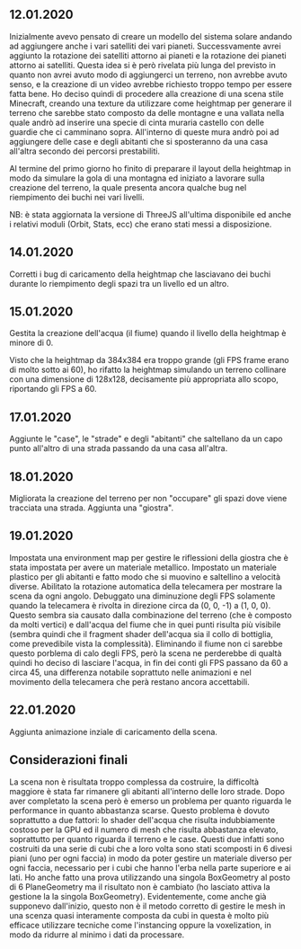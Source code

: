 ## 12.01.2020
Inizialmente avevo pensato di creare un modello del sistema solare andando ad aggiungere anche i vari satelliti dei vari pianeti. Successvamente avrei aggiunto la rotazione dei satelliti attorno ai pianeti e la rotazione dei pianeti attorno ai satelliti.
Questa idea si è però rivelata più lunga del previsto in quanto non avrei avuto modo di aggiungerci un terreno, non avrebbe avuto senso, e la creazione di un video avrebbe richiesto troppo tempo per essere fatta bene.
Ho deciso quindi di procedere alla creazione di una scena stile Minecraft, creando una texture da utilizzare come heightmap per generare il terreno che sarebbe stato composto da delle montagne e una vallata nella quale andrò ad inserire una specie di cinta muraria castello con delle guardie che ci camminano sopra. All'interno di queste mura andrò poi ad aggiungere delle case e degli abitanti che si sposteranno da una casa all'altra secondo dei percorsi prestabiliti.

Al termine del primo giorno ho finito di preparare il layout della heightmap in modo da simulare la gola di una montagna ed iniziato a lavorare sulla creazione del terreno, la quale presenta ancora qualche bug nel riempimento dei buchi nei vari livelli.

NB: è stata aggiornata la versione di ThreeJS all'ultima disponibile ed anche i relativi moduli (Orbit, Stats, ecc) che erano stati messi a disposizione.

## 14.01.2020
Corretti i bug di caricamento della heightmap che lasciavano dei buchi durante lo riempimento degli spazi tra un livello ed un altro.

## 15.01.2020
Gestita la creazione dell'acqua (il fiume) quando il livello della heightmap è minore di 0.

Visto che la heightmap da 384x384 era troppo grande (gli FPS frame erano di molto sotto ai 60), ho rifatto la heightmap simulando un terreno collinare con una dimensione di 128x128, decisamente più appropriata allo scopo, riportando gli FPS a 60.

## 17.01.2020
Aggiunte le "case", le "strade" e degli "abitanti" che saltellano da un capo punto all'altro di una strada passando da una casa all'altra.

## 18.01.2020
Migliorata la creazione del terreno per non "occupare" gli spazi dove viene tracciata una strada.
Aggiunta una "giostra".

## 19.01.2020
Impostata una environment map per gestire le riflessioni della giostra che è stata impostata per avere un materiale metallico.
Impostato un materiale plastico per gli abitanti e fatto modo che si muovino e saltellino a velocità diverse.
Abilitato la rotazione automatica della telecamera per mostrare la scena da ogni angolo.
Debuggato una diminuzione degli FPS solamente quando la telecamera è rivolta in direzione circa da (0, 0, -1) a (1, 0, 0). Questo sembra sia causato dalla combinazione del terreno (che è composto da molti vertici) e dall'acqua del fiume che in quei punti risulta più visibile (sembra quindi che il fragment shader dell'acqua sia il collo di bottiglia, come prevedibile vista la complessità).
Eliminando il fiume non ci sarebbe questo porblema di calo degli FPS, però la scena ne perderebbe di qualtà quindi ho deciso di lasciare l'acqua, in fin dei conti gli FPS passano da 60 a circa 45, una differenza notabile soprattuto nelle animazioni e nel movimento della telecamera che perà restano ancora accettabili.

## 22.01.2020
Aggiunta animazione inziale di caricamento della scena.

## Considerazioni finali
La scena non è risultata troppo complessa da costruire, la difficoltà maggiore è stata far rimanere gli abitanti all'interno delle loro strade.
Dopo aver completato la scena però è emerso un problema per quanto riguarda le performance in quanto abbastanza scarse. Questo problema è dovuto soprattutto a due fattori: lo shader dell'acqua che risulta indubbiamente costoso per la GPU ed il numero di mesh che risulta abbastanza elevato, soprattutto per quanto riguarda il terreno e le case. Questi due infatti sono costruiti da una serie di cubi che a loro volta sono stati scomposti in 6 divesi piani (uno per ogni faccia) in modo da poter gestire un materiale diverso per ogni faccia, necessario per i cubi che hanno l'erba nella parte superiore e ai lati. Ho anche fatto una prova utilizzando una singola BoxGeometry al posto di 6 PlaneGeometry ma il risultato non è cambiato (ho lasciato attiva la gestione la la singola BoxGeometry). Evidentemente, come anche già supponevo dall'inizio, questo non è il metodo corretto di gestire le mesh in una scenza quasi interamente composta da cubi in questa è molto più efficace utilizzare tecniche come l'instancing oppure la voxelization, in modo da ridurre al minimo i dati da processare.